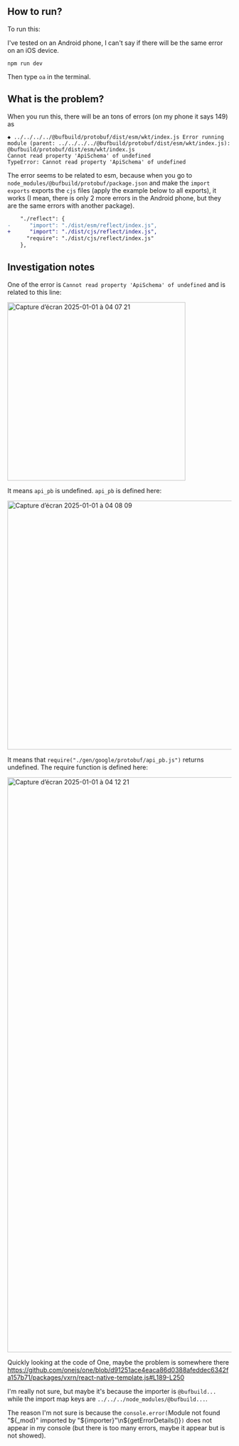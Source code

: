 ## How to run?

To run this:

I've tested on an Android phone, I can't say if there will be the same error on an iOS device.

```
npm run dev
```

Then type `oa` in the terminal.

## What is the problem?

When you run this, there will be an tons of errors (on my phone it says 149) as

```
◆ ../../../../@bufbuild/protobuf/dist/esm/wkt/index.js Error running module (parent: ../../../../@bufbuild/protobuf/dist/esm/wkt/index.js): @bufbuild/protobuf/dist/esm/wkt/index.js
Cannot read property 'ApiSchema' of undefined
TypeError: Cannot read property 'ApiSchema' of undefined
```

The error seems to be related to esm, because when you go to `node_modules/@bufbuild/protobuf/package.json` and make the `import exports` exports the `cjs` files (apply the example below to all exports), it works (I mean, there is only 2 more errors in the Android phone, but they are the same errors with another package).

```patch
    "./reflect": {
-      "import": "./dist/esm/reflect/index.js",
+      "import": "./dist/cjs/reflect/index.js",
      "require": "./dist/cjs/reflect/index.js"
    },
```

## Investigation notes

One of the error is `Cannot read property 'ApiSchema' of undefined` and is related to this line:

<img width="400" alt="Capture d’écran 2025-01-01 à 04 07 21" src="https://github.com/user-attachments/assets/3599b8b5-a536-4b26-963f-1f45a838bf9b" />

It means `api_pb` is undefined. `api_pb` is defined here:

<img width="558" alt="Capture d’écran 2025-01-01 à 04 08 09" src="https://github.com/user-attachments/assets/83768153-7bd2-409b-800c-463da3711237" />

It means that `require("./gen/google/protobuf/api_pb.js")` returns undefined. The require function is defined here:

<img width="1289" alt="Capture d’écran 2025-01-01 à 04 12 21" src="https://github.com/user-attachments/assets/a3e7609c-09cc-4b31-b3e2-0185f6766830" />

Quickly looking at the code of One, maybe the problem is somewhere there https://github.com/onejs/one/blob/d91251ace4eaca86d0388afeddec6342fa157b71/packages/vxrn/react-native-template.js#L189-L250

I'm really not sure, but maybe it's because the importer is `@bufbuild...` while the import map keys are `../../../node_modules/@bufbuild...`.

The reason I'm not sure is because the `console.error(`Module not found "${_mod}" imported by "${importer}"\n${getErrorDetails()}`)` does not appear in my console (but there is too many errors, maybe it appear but is not showed).
